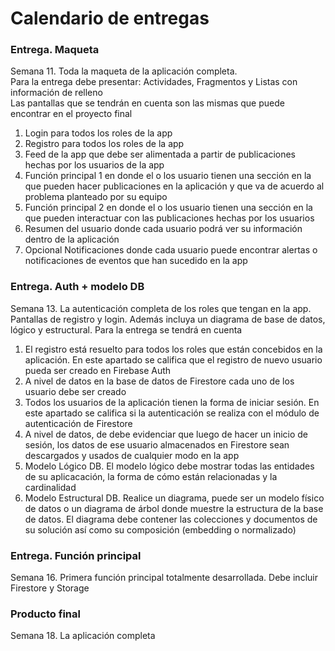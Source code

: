# Calendario de entregas

### Entrega. Maqueta
Semana 11. Toda la maqueta de la aplicación completa. </br>
Para la entrega debe presentar: Actividades, Fragmentos y Listas con información de relleno</br>
Las pantallas que se tendrán en cuenta son las mismas que puede encontrar en el proyecto final</br>
<ol>
    <li>Login para todos los roles de la app</li>
    <li>Registro para todos los roles de la app</li>
    <li>Feed de la app que debe ser alimentada a partir de publicaciones hechas por los usuarios de la app</li>
    <li>Función principal 1 en donde el o los usuario tienen una sección en la que pueden hacer publicaciones en la aplicación y que va de acuerdo al problema planteado por su equipo</li>
    <li>Función principal 2 en donde el o los usuario tienen una sección en la que pueden interactuar con las publicaciones hechas por los usuarios</li>
    <li>Resumen del usuario donde cada usuario podrá ver su información dentro de la aplicación</li>
    <li>Opcional Notificaciones donde cada usuario puede encontrar alertas o notificaciones de eventos que han sucedido en la app</li>
</ol>


### Entrega. Auth + modelo DB
Semana 13. La autenticación completa de los roles que tengan en la app. Pantallas de registro y login. 
Además incluya un diagrama de base de datos, lógico y estructural.
Para la entrega se tendrá en cuenta

<ol>
    <li>El registro está resuelto para todos los roles que están concebidos en la aplicación. En este apartado se califica que el registro de nuevo usuario pueda ser creado en Firebase Auth</li>
    <li>A nivel de datos en la base de datos de Firestore cada uno de los usuario debe ser creado</li>
    <li>Todos los usuarios de la aplicación tienen la forma de iniciar sesión. En este apartado se califica si la autenticación se realiza con el módulo de autenticación de Firestore</li>
    <li>A nivel de datos, de debe evidenciar que luego de hacer un inicio de sesión, los datos de ese usuario almacenados en Firestore sean descargados y usados de cualquier modo en la app</li>
    <li>Modelo Lógico DB. El modelo lógico debe mostrar todas las entidades de su aplicacación, la forma de cómo están relacionadas y la cardinalidad</li> 
    <li>Modelo Estructural DB. Realice un diagrama, puede ser un modelo físico de datos o un diagrama de árbol donde muestre la estructura de la base de datos. El diagrama debe contener las colecciones y documentos de su solución así como su composición (embedding o normalizado) </li>
</ol>                    

### Entrega. Función principal
Semana 16. Primera función principal totalmente desarrollada. Debe incluir Firestore y Storage

### Producto final
Semana 18. La aplicación completa
